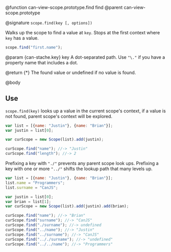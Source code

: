 @function can-view-scope.prototype.find find
@parent can-view-scope.prototype

@signature `scope.find(key [, options])`

Walks up the scope to find a value at `key`.  Stops at the first context where `key` has
a value.

```js
scope.find("first.name");
```

@param {can-stache.key} key A dot-separated path.  Use `"\."` if you have a
property name that includes a dot.

@return {*} The found value or undefined if no value is found.

@body

## Use

`scope.find(key)` looks up a value in the current scope's
context, if a value is not found, parent scope's context
will be explored.

```js
var list = [{name: "Justin"}, {name: "Brian"}];
var justin = list[0];

var curScope = new Scope(list).add(justin);

curScope.find("name"); //-> "Justin"
curScope.find("length"); //-> 2
```

Prefixing a key with `"./"` prevents any parent scope look ups.
Prefixing a key with one or more `"../"` shifts the lookup path
that many levels up.

```js
var list = [{name: "Justin"}, {name: "Brian"}];
list.name = "Programmers";
list.surname = "CanJS";

var justin = list[0];
var brian = list[1];
var curScope = new Scope(list).add(justin).add(brian);

curScope.find("name"); //-> "Brian"
curScope.find("surname"); //-> "CanJS"
curScope.find("./surname"); //-> undefined
curScope.find("../name"); //-> "Justin"
curScope.find("../surname"); //-> "CanJS"
curScope.find(".././surname"); //-> "undefined"
curScope.find("../../name"); //-> "Programmers"
```
